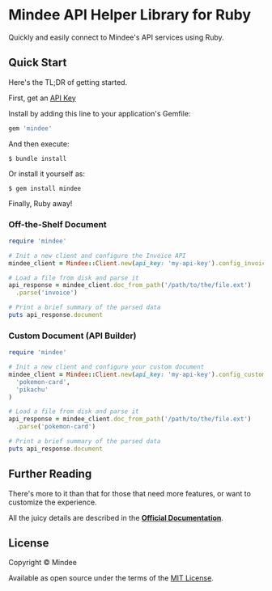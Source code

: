 # Mindee API Helper Library for Ruby
Quickly and easily connect to Mindee's API services using Ruby.

## Quick Start
Here's the TL;DR of getting started.

First, get an [API Key](https://developers.mindee.com/docs/create-api-key)

Install by adding this line to your application's Gemfile:

```ruby
gem 'mindee'
```

And then execute:

    $ bundle install

Or install it yourself as:

    $ gem install mindee

Finally, Ruby away!

### Off-the-Shelf Document
```ruby
require 'mindee'

# Init a new client and configure the Invoice API
mindee_client = Mindee::Client.new(api_key: 'my-api-key').config_invoice

# Load a file from disk and parse it
api_response = mindee_client.doc_from_path('/path/to/the/file.ext')
  .parse('invoice')

# Print a brief summary of the parsed data
puts api_response.document
```

### Custom Document (API Builder)
```ruby
require 'mindee'

# Init a new client and configure your custom document
mindee_client = Mindee::Client.new(api_key: 'my-api-key').config_custom_doc(
  'pokemon-card',
  'pikachu'
)

# Load a file from disk and parse it
api_response = mindee_client.doc_from_path('/path/to/the/file.ext')
  .parse('pokemon-card')

# Print a brief summary of the parsed data
puts api_response.document
```

## Further Reading
There's more to it than that for those that need more features, or want to
customize the experience.

All the juicy details are described in the
**[Official Documentation](https://developers.mindee.com/docs/ruby-getting-started)**.

## License
Copyright © Mindee

Available as open source under the terms of the [MIT License](https://opensource.org/licenses/MIT).
